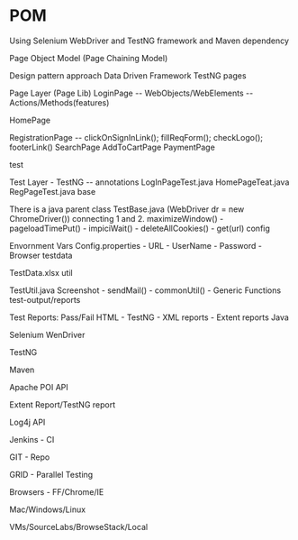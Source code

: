 # POM
Using Selenium WebDriver and TestNG framework and Maven dependency

Page Object Model (Page Chaining Model)

Design pattern approach
Data Driven Framework
TestNG
pages

Page Layer (Page Lib)
LoginPage -- WebObjects/WebElements -- Actions/Methods(features)

HomePage

RegistrationPage -- clickOnSignInLink(); fillReqForm(); checkLogo(); footerLink() SearchPage AddToCartPage PaymentPage

test

Test Layer - TestNG -- annotations LogInPageTest.java HomePageTeat.java RegPageTest.java
base

There is a java parent class TestBase.java (WebDriver dr = new ChromeDriver()) connecting 1 and 2. maximizeWindow() - pageloadTimePut() - impiciWait() - deleteAllCookies() - get(url)
config

Envornment Vars Config.properties - URL - UserName - Password - Browser
testdata

TestData.xlsx
util

TestUtil.java Screenshot - sendMail() - commonUtil() - Generic Functions
test-output/reports

Test Reports: Pass/Fail HTML - TestNG - XML reports - Extent reports
Java

Selenium WenDriver

TestNG

Maven

Apache POI API

Extent Report/TestNG report

Log4j API

Jenkins - CI

GIT - Repo

GRID - Parallel Testing

Browsers - FF/Chrome/IE

Mac/Windows/Linux

VMs/SourceLabs/BrowseStack/Local
